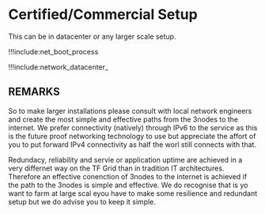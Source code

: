 # Certified/Commercial Setup 

This can be in datacenter or any larger scale setup.

!!!include:net_boot_process

!!!include:network_datacenter_

## REMARKS

So to make larger installations please consult with local network engineers and create the most simple and effective paths from the 3nodes to the internet.  We prefer connectivity (natively) through IPv6 to the service as this is the future proof networking technology to use but appreciate the affort of you to put forward IPv4 connectivity as half the worl still connects with that.

Redundacy, reliability and servie or application uptime are achieved in a very differnet way on the TF Grid than in tradition IT architectures. Therefore an effective conenction of 3nodes to the internet is achieved if the path to the 3nodes is simple and effective.  We do recognise that is yo want to farm at large scal eyou have to make some resilience and redundant setup but we do advise you to keep it simple. 



